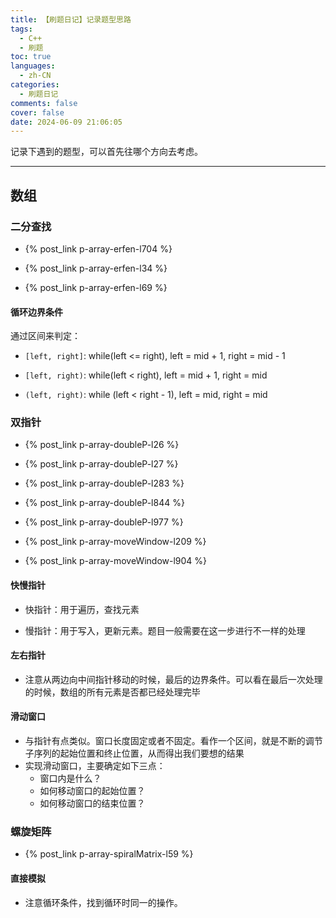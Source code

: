 ```yaml
---
title: 【刷题日记】记录题型思路
tags:
  - C++
  - 刷题
toc: true
languages:
  - zh-CN
categories:
  - 刷题日记
comments: false
cover: false
date: 2024-06-09 21:06:05
---
```


记录下遇到的题型，可以首先往哪个方向去考虑。

<!-- more -->

---

## 数组

### 二分查找

* {% post_link p-array-erfen-l704 %}  

* {% post_link p-array-erfen-l34 %}  

* {% post_link p-array-erfen-l69 %}

#### 循环边界条件

通过区间来判定：

* `[left, right]`: while(left <= right), left = mid + 1, right = mid - 1

* `[left, right)`: while(left < right), left = mid + 1, right = mid

* `(left, right)`: while (left < right - 1), left = mid, right = mid


### 双指针

* {% post_link p-array-doubleP-l26 %}  

* {% post_link p-array-doubleP-l27 %}  

* {% post_link p-array-doubleP-l283 %}  

* {% post_link p-array-doubleP-l844 %}  

* {% post_link p-array-doubleP-l977 %}

* {% post_link p-array-moveWindow-l209 %}

* {% post_link p-array-moveWindow-l904 %}


#### 快慢指针

* 快指针：用于遍历，查找元素

* 慢指针：用于写入，更新元素。题目一般需要在这一步进行不一样的处理

#### 左右指针

* 注意从两边向中间指针移动的时候，最后的边界条件。可以看在最后一次处理的时候，数组的所有元素是否都已经处理完毕

#### 滑动窗口

* 与指针有点类似。窗口长度固定或者不固定。看作一个区间，就是不断的调节子序列的起始位置和终止位置，从而得出我们要想的结果
* 实现滑动窗口，主要确定如下三点：
  * 窗口内是什么？
  * 如何移动窗口的起始位置？
  * 如何移动窗口的结束位置？


### 螺旋矩阵

* {% post_link p-array-spiralMatrix-l59 %}

#### 直接模拟

* 注意循环条件，找到循环时同一的操作。